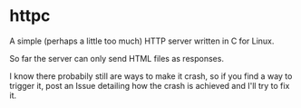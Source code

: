 # httpc
A simple (perhaps a little too much) HTTP server written in C for Linux.

So far the server can only send HTML files as responses.

I know there probabily still are ways to make it crash, so if you find a way to trigger it, post an Issue detailing how the crash is achieved and I'll try to fix it.

